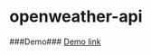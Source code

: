 openweather-api
===============

###Demo###
[Demo link](http://cgarstin.github.io/openweather-api/)
